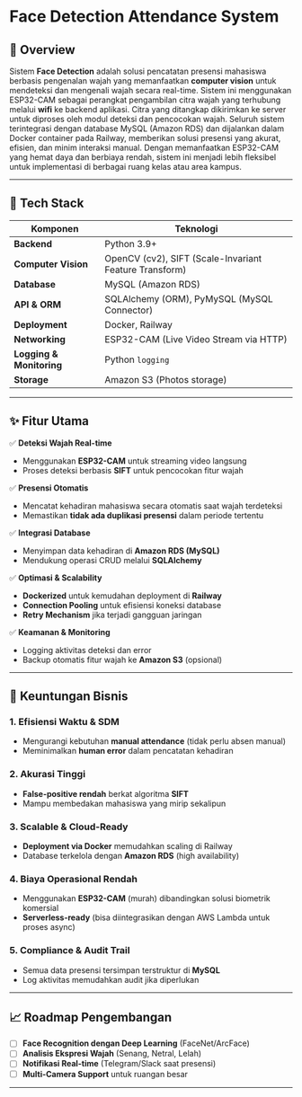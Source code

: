 # **Face Detection Attendance System**  

## **📌 Overview**      
Sistem **Face Detection** adalah solusi pencatatan presensi mahasiswa berbasis pengenalan wajah yang memanfaatkan **computer vision** untuk mendeteksi dan mengenali wajah secara real-time. Sistem ini menggunakan ESP32-CAM sebagai perangkat pengambilan citra wajah yang terhubung melalui **wifi** ke backend aplikasi. Citra yang ditangkap dikirimkan ke server untuk diproses oleh modul deteksi dan pencocokan wajah. Seluruh sistem terintegrasi dengan database MySQL (Amazon RDS) dan dijalankan dalam Docker container pada Railway, memberikan solusi presensi yang akurat, efisien, dan minim interaksi manual. Dengan memanfaatkan ESP32-CAM yang hemat daya dan berbiaya rendah, sistem ini menjadi lebih fleksibel untuk implementasi di berbagai ruang kelas atau area kampus.  

---

## **🚀 Tech Stack**  
| Komponen | Teknologi |
|----------|-----------|
| **Backend** | Python 3.9+ |
| **Computer Vision** | OpenCV (cv2), SIFT (Scale-Invariant Feature Transform) |
| **Database** | MySQL (Amazon RDS) |
| **API & ORM** | SQLAlchemy (ORM), PyMySQL (MySQL Connector) |
| **Deployment** | Docker, Railway |
| **Networking** | ESP32-CAM (Live Video Stream via HTTP) |
| **Logging & Monitoring** | Python `logging` |
| **Storage** | Amazon S3 (Photos storage) |

---

## **✨ Fitur Utama**  
✅ **Deteksi Wajah Real-time**  
- Menggunakan **ESP32-CAM** untuk streaming video langsung  
- Proses deteksi berbasis **SIFT** untuk pencocokan fitur wajah  

✅ **Presensi Otomatis**  
- Mencatat kehadiran mahasiswa secara otomatis saat wajah terdeteksi  
- Memastikan **tidak ada duplikasi presensi** dalam periode tertentu  

✅ **Integrasi Database**  
- Menyimpan data kehadiran di **Amazon RDS (MySQL)**  
- Mendukung operasi CRUD melalui **SQLAlchemy**  

✅ **Optimasi & Scalability**  
- **Dockerized** untuk kemudahan deployment di **Railway**  
- **Connection Pooling** untuk efisiensi koneksi database  
- **Retry Mechanism** jika terjadi gangguan jaringan  

✅ **Keamanan & Monitoring**  
- Logging aktivitas deteksi dan error  
- Backup otomatis fitur wajah ke **Amazon S3** (opsional)  

---

## **💼 Keuntungan Bisnis**  
### **1. Efisiensi Waktu & SDM**  
- Mengurangi kebutuhan **manual attendance** (tidak perlu absen manual)  
- Meminimalkan **human error** dalam pencatatan kehadiran  

### **2. Akurasi Tinggi**  
- **False-positive rendah** berkat algoritma **SIFT**  
- Mampu membedakan mahasiswa yang mirip sekalipun  

### **3. Scalable & Cloud-Ready**  
- **Deployment via Docker** memudahkan scaling di Railway  
- Database terkelola dengan **Amazon RDS** (high availability)  

### **4. Biaya Operasional Rendah**  
- Menggunakan **ESP32-CAM** (murah) dibandingkan solusi biometrik komersial  
- **Serverless-ready** (bisa diintegrasikan dengan AWS Lambda untuk proses async)  

### **5. Compliance & Audit Trail**  
- Semua data presensi tersimpan terstruktur di **MySQL**  
- Log aktivitas memudahkan audit jika diperlukan 

---

## **📈 Roadmap Pengembangan**  
- [ ] **Face Recognition dengan Deep Learning** (FaceNet/ArcFace)  
- [ ] **Analisis Ekspresi Wajah** (Senang, Netral, Lelah)  
- [ ] **Notifikasi Real-time** (Telegram/Slack saat presensi)  
- [ ] **Multi-Camera Support** untuk ruangan besar  

---
